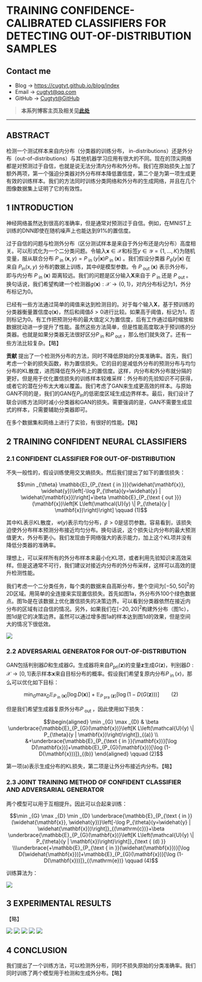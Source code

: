 # TRAINING CONFIDENCE-CALIBRATED CLASSIFIERS FOR DETECTING OUT-OF-DISTRIBUTION SAMPLES

## Contact me

* Blog -> <https://cugtyt.github.io/blog/index>
* Email -> <cugtyt@qq.com>
* GitHub -> [Cugtyt@GitHub](https://github.com/Cugtyt)

> **本系列博客主页及相关见**[**此处**](https://cugtyt.github.io/blog/papers/index)

---

<head>
    <script src="https://cdn.mathjax.org/mathjax/latest/MathJax.js?config=TeX-AMS-MML_HTMLorMML" type="text/javascript"></script>
    <script type="text/x-mathjax-config">
        MathJax.Hub.Config({
            tex2jax: {
            skipTags: ['script', 'noscript', 'style', 'textarea', 'pre'],
            inlineMath: [['$','$']]
            }
        });
    </script>
</head>

## ABSTRACT

检测一个测试样本来自内分布（分类器的训练分布， in-distributions）还是外分布（out-of-distributions）与其他机器学习应用有很大的不同。现在的顶尖网络都是对预测过于自信，也就是说无法分清内分布和外分布。我们在原始损失上加了额外两项，第一个强迫分类器对外分布样本降低置信度，第二个是为第一项生成更有效的训练样本。我们的方法同时训练分类网络和外分布的生成网络，并且在几个图像数据集上证明了它的有效性。

## 1 INTRODUCTION

神经网络虽然达到很高的准确率，但是通常对预测过于自信。例如，在MNIST上训练的DNN即使在随机噪声上也能达到91%的置信度。

过于自信的问题与检测外分布（区分测试样本是来自于外分布还是内分布）高度相关。可以形式化为一个二分类问题。令输入$\mathbf{x} \in \mathcal{X}$和标签$y \in \mathcal{Y}=\{1, \ldots, K\}$为随机变量，服从联合分布 $P_{\text { in }}(\mathbf{x}, y)=P_{\text { in }}(y \vert \mathbf{x}) P_{\text { in }}(\mathbf{x})$ 。我们假设分类器 $P_{\theta}(y \vert \mathbf{x})$ 在来自 $P_{\mathrm{in}}(\mathrm{x}, y)$ 分布的数据上训练，其中$\theta$是模型参数。令 $P_{\text { out }}(\mathbf{x})$ 表示外分布，即与内分布 $P_{\text { in }}(\mathbf{x})$ 距离较远。我们的问题是区分输入$\mathbf{X}$来自于 $P_{\text { in }}$ 还是 $P_{\text { out }}$ 。换句话说，我们希望构建一个检测器$g(\mathbf{x}) : \mathcal{X} \rightarrow\{0,1\}$，对内分布标记为1，外分布标记为0。

已经有一些方法通过简单的阈值来达到检测目的。对于每个输入$\mathbf{X}$，基于预训练的分类器衡量置信度$q(\mathbf{x})$，然后和阈值$\delta>0$进行比较。如果高于阈值，标记为1，否则标记为0。有工作把预测分布的最大值定义为置信度，后有工作通过临时缩放和数据扰动进一步提升了性能。虽然这些方法简单，但是性能高度取决于预训练的分类器。也就是如果分类器无法很好区分$P_{\text { in }}$和$P_{\text { out }}$，那么他们就失效了。还有一些方法比较复杂。【略】

**贡献** 提出了一个检测外分布的方法，同时不降低原始的分类准确率。首先，我们考虑一个新的损失函数，称为置信损失。它的目的是减低外分布的预测分布与均匀分布的KL散度，进而降低在外分布上的置信度。这样，内分布和外分布就分隔的更好。但是用于优化置信损失的训练样本较难采样：外分布的先验知识不可获得，或者它的潜在分布太大难以覆盖。我们考虑了GAN来生成更高效的样本。与原始GAN不同的是，我们的GAN在$P_{\mathrm{in}}$的低密度区域生成边界样本。最后，我们设计了联合训练方法同时减小分类器和GAN的损失。需要强调的是，GAN不需要生成显式的样本，只需要辅助分类器即可。

在多个数据集和网络上进行了实验，有很好的性能。【略】

## 2 TRAINING CONFIDENT NEURAL CLASSIFIERS

### 2.1 CONFIDENT CLASSIFIER FOR OUT-OF-DISTRIBUTION

不失一般性的，假设训练使用交叉熵损失。然后我们提出了如下的置信损失：

$$\min _{\theta} \mathbb{E}_{P_{\text { in }}}(\widehat{\mathbf{x}}, \widehat{y})\left[-\log P_{\theta}(y=\widehat{y} | \widehat{\mathbf{x}})\right]+\beta \mathbb{E}_{P_{\text { out }}}(\mathbf{x})\left[K L\left(\mathcal{U}(y) \| P_{\theta}(y | \mathbf{x})\right)\right] \qquad (1)$$

其中KL表示KL散度，$\mathcal{U}(y)$表示均匀分布，$\beta>0$是惩罚参数。容易看到，该损失迫使外分布样本预测分布接近均匀分布。换句话说，这个损失让内分布的最大预测值更大，外分布更小。我们发现由于网络强大的表示能力，加上这个KL项并没有降低分类器的准确率。

理想上，可以采样所有的外分布样本来最小化KL项，或者利用先验知识来高效采样。但是这通常不可行，我们建议对接近内分布的外分布采样，这样可以高效的提升检测性能。

我们考虑一个二分类任务，每个类的数据来自高斯分布，整个空间为$[-50,50]^{2}$的2D区域。用简单的全连接来实现置信损失。首先如图1a，外分布外100个绿色数据点。图1b是在该数据上优化置信损失的决策边界。可以看到分类器依然在接近内分布的区域有过自信的情况。另外，如果我们在$[-20,20]^{2}$构建外分布（图1c），图1d是它的决策边界。虽然可以通过增多图1a的样本达到图1d的效果，但是空间大的情况下很低效。

![](R/confidence-calibrated-out-dis-detect-fig1.png)

### 2.2 ADVERSARIAL GENERATOR FOR OUT-OF-DISTRIBUTION

GAN包括判别器$D$和生成器$G$。生成器将来自$P_{\mathrm{pri}}(\mathbf{z})$的变量$\mathbf{z}$生成$G(\mathbf{z})$，判别器$D : \mathcal{X} \rightarrow[0,1]$表示样本$\mathbf{x}$来自目标分布的概率。假设我们希望复原内分布$P_{\text { in }}(x)$，那么可以优化如下目标：

$$\min _{G} \max _{D} \mathbb{E}_{P_{\text { in }}(\mathbf{x})}[\log D(\mathbf{x})]+\mathbb{E}_{P_{\text { pra }}(\mathbf{z})}[\log (1-D(G(\mathbf{z})))] \qquad (2)$$

但是我们希望生成器复原外分布$P_{\text { out }}$，因此使用如下损失：

$$\begin{aligned} \min _{G} \max _{D} & \beta \underbrace{\mathbb{E}_{P_{G}(\mathbf{x})}\left[K L\left(\mathcal{U}(y) \| P_{\theta}(y | \mathbf{x})\right)\right]}_{(a)} \\ &+\underbrace{\mathbb{E}_{P_{\text { in }}(\mathbf{x})}[\log D(\mathbf{x})]+\mathbb{E}_{P_{G}(\mathbf{x})}[\log (1-D(\mathbf{x}))]}_{(b)} \end{aligned} \qquad (2)$$

第一项(a)表示生成分布的KL损失，第二项是让外分布接近内分布。【略】

### 2.3 JOINT TRAINING METHOD OF CONFIDENT CLASSIFIER AND ADVERSARIAL GENERATOR

两个模型可以用于互相提升。因此可以合起来训练：

$$\min _{G} \max _{D} \min _{D} \underbrace{\mathbb{E}_{P_{\text { in }}(\widehat{\mathbf{x}}, \widehat{y})}\left[-\log P_{\theta}(y=\widehat{y} | \widehat{\mathbf{x}})\right]}_{(\mathrm{c})}+\beta \underbrace{\mathbb{E}_{P_{G}(\mathbf{x})}\left[K L\left(\mathcal{U}(y) \| P_{\theta}(y | \mathbf{x})\right)\right]}_{\text { (d) }} \\\underbrace{+\mathbb{E}_{P_{\text { in }}(\widehat{\mathbf{x}})}[\log D(\widehat{\mathbf{x}})]+\mathbb{E}_{P_{G}(\mathbf{x})}[\log (1-D(\mathbf{x}))]}_{(\mathrm{e})} \qquad (4)$$

训练算法为：

![](R/confidence-calibrated-out-dis-detect-algo1.png)

## 3 EXPERIMENTAL RESULTS

【略】

![](R/confidence-calibrated-out-dis-detect-tab1.png)
![](R/confidence-calibrated-out-dis-detect-fig2.png)
![](R/confidence-calibrated-out-dis-detect-fig3.png)
![](R/confidence-calibrated-out-dis-detect-fig4.png)
![](R/confidence-calibrated-out-dis-detect-fig5.png)

## 4 CONCLUSION

我们提出了一个训练方法，可以检测外分布，同时不损失原始的分类准确率。我们同时训练了两个模型用于检测和生成外分布。【略】